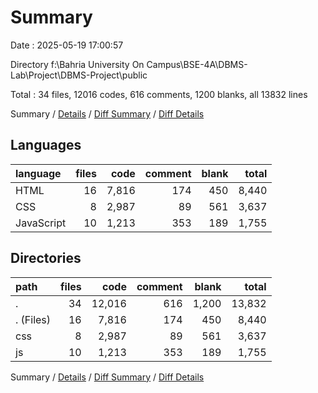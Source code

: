 # Summary

Date : 2025-05-19 17:00:57

Directory f:\\Bahria University On Campus\\BSE-4A\\DBMS-Lab\\Project\\DBMS-Project\\public

Total : 34 files,  12016 codes, 616 comments, 1200 blanks, all 13832 lines

Summary / [Details](details.md) / [Diff Summary](diff.md) / [Diff Details](diff-details.md)

## Languages
| language | files | code | comment | blank | total |
| :--- | ---: | ---: | ---: | ---: | ---: |
| HTML | 16 | 7,816 | 174 | 450 | 8,440 |
| CSS | 8 | 2,987 | 89 | 561 | 3,637 |
| JavaScript | 10 | 1,213 | 353 | 189 | 1,755 |

## Directories
| path | files | code | comment | blank | total |
| :--- | ---: | ---: | ---: | ---: | ---: |
| . | 34 | 12,016 | 616 | 1,200 | 13,832 |
| . (Files) | 16 | 7,816 | 174 | 450 | 8,440 |
| css | 8 | 2,987 | 89 | 561 | 3,637 |
| js | 10 | 1,213 | 353 | 189 | 1,755 |

Summary / [Details](details.md) / [Diff Summary](diff.md) / [Diff Details](diff-details.md)